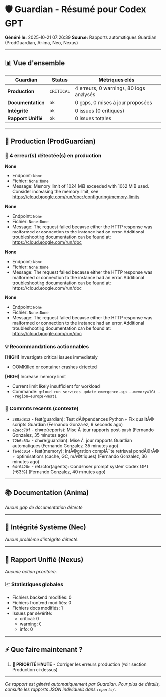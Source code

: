 # 🛡️ Guardian - Résumé pour Codex GPT

**Généré le:** 2025-10-21 07:26:39
**Source:** Rapports automatiques Guardian (ProdGuardian, Anima, Neo, Nexus)

---

## 📊 Vue d'ensemble

| Guardian | Status | Métriques clés |
|----------|--------|----------------|
| **Production** | `CRITICAL` | 4 erreurs, 0 warnings, 80 logs analysés |
| **Documentation** | `ok` | 0 gaps, 0 mises à jour proposées |
| **Intégrité** | `ok` | 0 issues (0 critiques) |
| **Rapport Unifié** | `ok` | 0 issues totales |

---

## 🔴 Production (ProdGuardian)

### 🔴 4 erreur(s) détectée(s) en production

**None**
- Endpoint: `None`
- Fichier: `None:None`
- Message: Memory limit of 1024 MiB exceeded with 1062 MiB used. Consider increasing the memory limit, see https://cloud.google.com/run/docs/configuring/memory-limits

**None**
- Endpoint: `None`
- Fichier: `None:None`
- Message: The request failed because either the HTTP response was malformed or connection to the instance had an error. Additional troubleshooting documentation can be found at: https://cloud.google.com/run/doc

**None**
- Endpoint: `None`
- Fichier: `None:None`
- Message: The request failed because either the HTTP response was malformed or connection to the instance had an error. Additional troubleshooting documentation can be found at: https://cloud.google.com/run/doc

**None**
- Endpoint: `None`
- Fichier: `None:None`
- Message: The request failed because either the HTTP response was malformed or connection to the instance had an error. Additional troubleshooting documentation can be found at: https://cloud.google.com/run/doc

### 💡 Recommandations actionnables

**[HIGH]** Investigate critical issues immediately
- OOMKilled or container crashes detected

**[HIGH]** Increase memory limit
- Current limit likely insufficient for workload
- Commande: `gcloud run services update emergence-app --memory=1Gi --region=europe-west1`

### 📝 Commits récents (contexte)

- `388ad812` - feat(guardian): Test dÃ©pendances Python + Fix qualitÃ© scripts Guardian (Fernando Gonzalez, 9 seconds ago)
- `a2acc79f` - chore(reports): Mise Ã  jour rapports post-push (Fernando Gonzalez, 35 minutes ago)
- `72b6c53a` - chore(guardian): Mise Ã  jour rapports Guardian automatiques (Fernando Gonzalez, 35 minutes ago)
- `fe4dc014` - feat(memory): IntÃ©gration complÃ¨te retrieval pondÃ©rÃ© + optimisations (cache, GC, mÃ©triques) (Fernando Gonzalez, 36 minutes ago)
- `04f0428e` - refactor(agents): Condenser prompt system Codex GPT (-63%) (Fernando Gonzalez, 40 minutes ago)

---

## 📚 Documentation (Anima)

*Aucun gap de documentation détecté.*

---

## 🔐 Intégrité Système (Neo)

*Aucun problème d'intégrité détecté.*

---

## 🎯 Rapport Unifié (Nexus)

*Aucune action prioritaire.*

### 📈 Statistiques globales

- Fichiers backend modifiés: 0
- Fichiers frontend modifiés: 0
- Fichiers docs modifiés: 1
- Issues par sévérité:
  - critical: 0
  - warning: 0
  - info: 0

---

## ⚡ Que faire maintenant ?

1. **🔴 PRIORITÉ HAUTE** - Corriger les erreurs production (voir section Production ci-dessus)

---

*Ce rapport est généré automatiquement par Guardian. Pour plus de détails, consulte les rapports JSON individuels dans `reports/`.*

